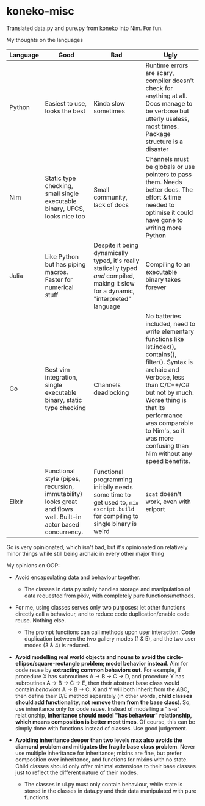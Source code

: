 # koneko-misc

Translated data.py and pure.py from [koneko](https://github.com/twenty5151/koneko) into Nim. For fun.

My thoughts on the languages

Language | Good | Bad | Ugly
--- | --- | --- | ---
Python | Easiest to use, looks the best | Kinda slow sometimes | Runtime errors are scary, compiler doesn't check for anything at all. Docs manage to be verbose but utterly useless, most times. Package structure is a disaster
Nim | Static type checking, small single executable binary, UFCS, looks nice too | Small community, lack of docs | Channels must be globals or use pointers to pass them. Needs better docs. The effort & time needed to optimise it could have gone to writing more Python
Julia | Like Python but has piping macros. Faster for numerical stuff | Despite it being dynamically typed, it's really statically typed *and* compiled, making it slow for a dynamic, "interpreted" language | Compiling to an executable binary takes forever
Go | Best vim integration, single executable binary, static type checking | Channels deadlocking | No batteries included, need to write elementary functions like lst.index(), contains(), filter(). Syntax is archaic and Verbose, less than C/C++/C# but not by much. Worse thing is that its performance was comparable to Nim's, so it was more confusing than Nim without any speed benefits.
Elixir | Functional style (pipes, recursion, immutability) looks great and flows well. Built-in actor based concurrency. | Functional programming initially needs some time to get used to, `mix escript.build` for compiling to single binary is weird | `icat` doesn't work, even with erlport

Go is very opinionated, which isn't bad, but it's opinionated on relatively minor things while still being archaic in every other major thing


My opinions on OOP:

* Avoid encapsulating data and behaviour together.
    * The classes in data.py solely handles storage and manipulation of data requested from pixiv, with completely pure functions/methods. 
* For me, using classes serves only two purposes: let other functions directly call a behaviour, and to reduce code duplication/enable code reuse. Nothing else.
    * The prompt functions can call methods upon user interaction. Code duplication between the two gallery modes (1 & 5), and the two user modes (3 & 4) is reduced.

* **Avoid modelling real world objects and nouns to avoid the circle-ellipse/square-rectangle problem; model behavior instead**. Aim for code reuse by **extracting common behaviors out**. For example, if procedure X has subroutines A -> B -> C -> D, and procedure Y has subroutines A -> B -> C -> E, then their abstract base class would contain *behaviors* A -> B -> C. X and Y will both inherit from the ABC, then define their D/E method separately (in other words, **child classes should add functionality, not remove them from the base class**). So, use inheritance only for code reuse. Instead of modelling a "is-a" relationship, **inheritance should model "has behaviour" relationship, which means composition is better most times**. Of course, this can be simply done with functions instead of classes. Use good judgement.

* **Avoiding inheritance deeper than two levels max also avoids the diamond problem and mitigates the fragile base class problem**. Never use multiple inheritance for inheritance; mixins are fine, but prefer composition over inheritance, and functions for mixins with no state. Child classes should only offer minimal extensions to their base classes just to reflect the different nature of their modes.
    * The classes in ui.py must only contain behaviour, while state is stored in the classes in data.py and their data manipulated with pure functions.
